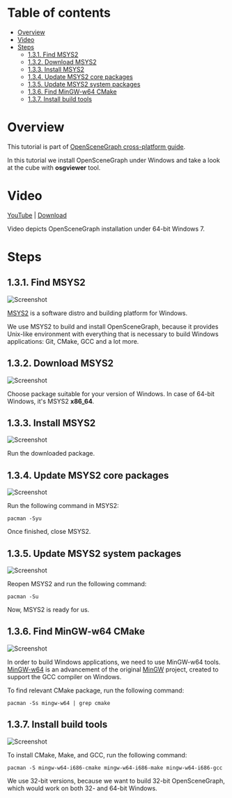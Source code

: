 Table of contents
=================

* [Overview](#overview)
* [Video](#video)
* [Steps](#steps)
  * [1.3.1. Find MSYS2](#step-find-msys2)
  * [1.3.2. Download MSYS2](#step-download-msys2)
  * [1.3.3. Install MSYS2](#step-install-msys2)
  * [1.3.4. Update MSYS2 core packages](#step-update-msys2-core)
  * [1.3.5. Update MSYS2 system packages](#step-update-msys2-system)
  * [1.3.6. Find MinGW-w64 CMake](#step-find-cmake)
  * [1.3.7. Install build tools](#step-install-build-tools)


<a name="overview"/>

Overview
========

This tutorial is part of [OpenSceneGraph cross-platform guide](http://github.com/OGStudio/openscenegraph-cross-platform-guide).

In this tutorial we install OpenSceneGraph under Windows and take a look
at the cube with **osgviewer** tool.

<a name="video"/>

Video
=====

[YouTube](https://todo) | [Download](readme/video.mp4)

Video depicts OpenSceneGraph installation under 64-bit Windows 7.

<a name="steps"/>

Steps
=====

<a name="step-find-msys2"/>

1.3.1. Find MSYS2
-------------------------------------

  ![Screenshot](readme/1.3.1.find_msys2.png)

  [MSYS2](http://msys2.org) is a software distro and building platform
  for Windows.

  We use MSYS2 to build and install OpenSceneGraph, because it provides
  Unix-like environment with everything that is necessary to
  build Windows applications: Git, CMake, GCC and a lot more.

<a name="step-download-msys2"/>

1.3.2. Download MSYS2
-------------------------------------

  ![Screenshot](readme/1.3.2.download_msys2.png)

  Choose package suitable for your version of Windows.
  In case of 64-bit Windows, it's MSYS2 **x86_64**.

<a name="step-install-msys2"/>

1.3.3. Install MSYS2
-------------------------------------

  ![Screenshot](readme/1.3.3.install_msys2.png)

  Run the downloaded package.

<a name="step-update-msys2-core"/>

1.3.4. Update MSYS2 core packages
---------------------------------

  ![Screenshot](readme/1.3.4.update_msys2_core.png)

  Run the following command in MSYS2:

  `pacman -Syu`

  Once finished, close MSYS2.

<a name="step-update-msys2-system"/>

1.3.5. Update MSYS2 system packages
-----------------------------------

  ![Screenshot](readme/1.3.5.update_msys2_system.png)

  Reopen MSYS2 and run the following command:

  `pacman -Su`

  Now, MSYS2 is ready for us.

<a name="step-find-cmake"/>

1.3.6. Find MinGW-w64 CMake
-----------------------------------

  ![Screenshot](readme/1.3.6.find_cmake.png)

  In order to build Windows applications, we need to use MinGW-w64 tools.
  [MinGW-w64](http://mingw-w64.org) is an advancement of the original
  [MinGW](http://mingw.org) project, created to support the GCC compiler on
  Windows.

  To find relevant CMake package, run the following command:

  `pacman -Ss mingw-w64 | grep cmake`

<a name="install-cmake-tools"/>

1.3.7. Install build tools
--------------------------

  ![Screenshot](readme/1.3.7.install_build_tools.png)

  To install CMake, Make, and GCC, run the following command:

  `pacman -S mingw-w64-i686-cmake mingw-w64-i686-make mingw-w64-i686-gcc`

  We use 32-bit versions, because we want to build 32-bit OpenSceneGraph,
  which would work on both 32- and 64-bit Windows.

